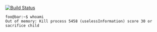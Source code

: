 [![Build Status](https://travis-ci.com/gabloe/gabloe.github.io.svg?branch=source)](https://travis-ci.com/gabloe/gabloe.github.io)
```shell
foo@bar:~$ whoami
Out of memory: Kill process 5458 (uselessInformation) score 30 or sacrifice child
```
